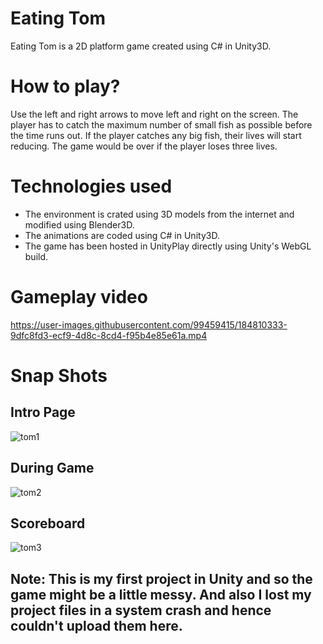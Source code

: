# Eating Tom
Eating Tom is a 2D platform game created using C# in Unity3D.

# How to play?
Use the left and right arrows to move left and right on the screen. The player has to catch the maximum number of small fish as possible before the time runs out. If the player catches any big fish, their lives will start reducing. The game would be over if the player loses three lives.

# Technologies used
 * The environment is crated using 3D models from the internet and modified using Blender3D. 
 * The animations are coded using C# in Unity3D.
 * The game has been hosted in UnityPlay directly using Unity's WebGL build.

# Gameplay video
https://user-images.githubusercontent.com/99459415/184810333-9dfc8fd3-ecf9-4d8c-8cd4-f95b4e85e61a.mp4

# Snap Shots

## Intro Page
![tom1](https://user-images.githubusercontent.com/99459415/184808557-c66fb9bf-9365-49a4-8e92-c0f9236fcdad.jpg)

## During Game
![tom2](https://user-images.githubusercontent.com/99459415/184809257-c4160319-0a38-40a7-813a-5e51048fc023.jpg)

## Scoreboard
![tom3](https://user-images.githubusercontent.com/99459415/184809264-8bc663cb-0c64-4160-b08c-ad6f91f72af1.jpg)

## Note: This is my first project in Unity and so the game might be a little messy. And also I lost my project files in a system crash and hence couldn't upload them here. 

